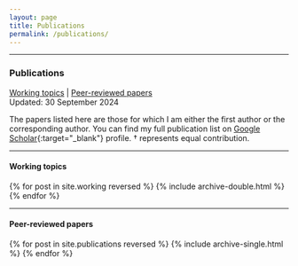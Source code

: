 ```yaml
---
layout: page
title: Publications
permalink: /publications/
---
```


***
### Publications
[Working topics](#wp) | [Peer-reviewed papers](#pr) 
<br>
Updated: 30 September 2024

The papers listed here are those for which I am either the first author or the corresponding author. You can find my full publication list on [Google Scholar](https://scholar.google.com/citations?user=0brjiRcAAAAJ&hl=en&oi=ao){:target="\_blank"} profile. † represents equal contribution.


***
#### <a name="wp"></a>Working topics

{% for post in site.working reversed %}
  {% include archive-double.html %}
{% endfor %}


***


#### <a name="pr"></a>Peer-reviewed papers

{% for post in site.publications reversed %}
  {% include archive-single.html %}
{% endfor %}